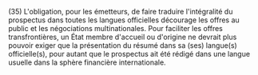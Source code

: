 (35) L'obligation, pour les émetteurs, de faire traduire l'intégralité du prospectus dans toutes les langues officielles décourage les offres au public et les négociations multinationales. Pour faciliter les offres transfrontières, un État membre d'accueil ou d'origine ne devrait plus pouvoir exiger que la présentation du résumé dans sa (ses) langue(s) officielle(s), pour autant que le prospectus ait été rédigé dans une langue usuelle dans la sphère financière internationale.